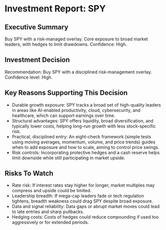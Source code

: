 # Investment Report: SPY
## Executive Summary
Buy SPY with a risk-managed overlay. Core exposure to broad market leaders, with hedges to limit drawdowns. Confidence: High.

## Investment Decision
Recommendation: Buy SPY with a disciplined risk-management overlay. Confidence level: High.

## Key Reasons Supporting This Decision
- Durable growth exposure: SPY tracks a broad set of high-quality leaders in areas like AI-enabled productivity, cloud, cybersecurity, and healthcare, which can support earnings over time.
- Structural advantages: SPY offers liquidity, broad diversification, and typically lower costs, helping long-run growth with less stock-specific risk.
- Practical, disciplined entry: An eight-check framework (simple tests using moving averages, momentum, volume, and price trends) guides when to add exposure and how to scale, aiming to control price swings.
- Risk controls: Incorporating protective hedges and a cash reserve helps limit downside while still participating in market upside.

## Risks To Watch
- Rate risk: If interest rates stay higher for longer, market multiples may compress and upside could be limited.
- Leadership breadth: If mega-cap leaders fade or tech regulation tightens, breadth weakness could drag SPY despite broad exposure.
- Data and signal reliability: Data gaps or abrupt market moves could lead to late entries and sharp pullbacks.
- Hedging costs: Costs of hedges could reduce compounding if used too aggressively or for extended periods.